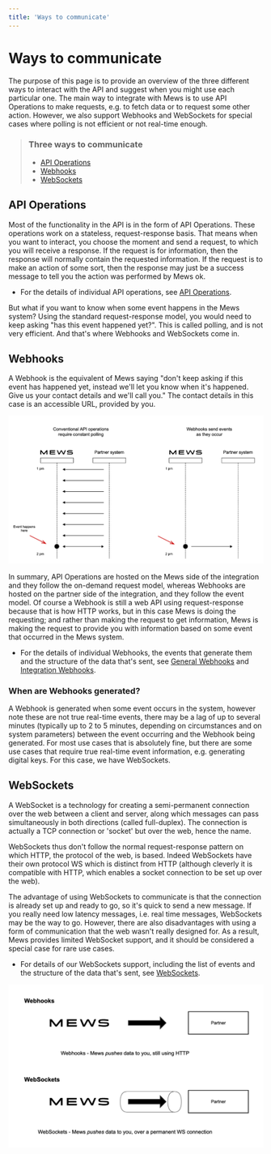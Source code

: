 ```yaml
---
title: 'Ways to communicate'
---
```


# Ways to communicate

The purpose of this page is to provide an overview of the three different ways to interact with the API and suggest when you might use each particular one.
The main way to integrate with Mews is to use API Operations to make requests, e.g. to fetch data or to request some other action.
However, we also support Webhooks and WebSockets for special cases where polling is not efficient or not real-time enough.

> ### Three ways to communicate
>
> - [API Operations](#API-operations)
> - [Webhooks](#webhooks)
> - [WebSockets](#websockets)

## API Operations

Most of the functionality in the API is in the form of API Operations.
These operations work on a stateless, request-response basis. That means when you want to interact, you choose the moment and send a request, to which you will receive a response.
If the request is for information, then the response will normally contain the requested information.
If the request is to make an action of some sort, then the response may just be a success message to tell you the action was performed by Mews ok.

- For the details of individual API operations, see [API Operations](../operations/README.md).

But what if you want to know when some event happens in the Mews system?
Using the standard request-response model, you would need to keep asking "has this event happened yet?".
This is called polling, and is not very efficient. And that's where Webhooks and WebSockets come in.

## Webhooks

A Webhook is the equivalent of Mews saying "don't keep asking if this event has happened yet, instead we'll let you know when it's happened. Give us your contact details and we'll call you."
The contact details in this case is an accessible URL, provided by you.

![](../../../../assets/connector-api/webhooks-sequence.png)

In summary, API Operations are hosted on the Mews side of the integration and they follow the on-demand request model, whereas Webhooks are hosted on the partner side of the integration, and they follow the event model.
Of course a Webhook is still a web API using request-response because that is how HTTP works, but in this case Mews is doing the requesting; and rather than making the request to get information, Mews is making the request to provide you with information based on some event that occurred in the Mews system.

- For the details of individual Webhooks, the events that generate them and the structure of the data that's sent, see [General Webhooks](wh-general.md) and [Integration Webhooks](wh-integration.md).

### When are Webhooks generated?

A Webhook is generated when some event occurs in the system, however note these are not true real-time events, there may be a lag of up to several minutes (typically up to 2 to 5 minutes, depending on circumstances and on system parameters) between the event occurring and the Webhook being generated.
For most use cases that is absolutely fine, but there are some use cases that require true real-time event information, e.g. generating digital keys.
For this case, we have WebSockets.

## WebSockets

A WebSocket is a technology for creating a semi-permanent connection over the web between a client and server, along which messages can pass simultaneously in both directions (called full-duplex).
The connection is actually a TCP connection or 'socket' but over the web, hence the name.

WebSockets thus don't follow the normal request-response pattern on which HTTP, the protocol of the web, is based.
Indeed WebSockets have their own protocol WS which is distinct from HTTP (although cleverly it is compatible with HTTP, which enables a socket connection to be set up over the web).

The advantage of using WebSockets to communicate is that the connection is already set up and ready to go, so it's quick to send a new message.
If you really need low latency messages, i.e. real time messages, WebSockets may be the way to go.
However, there are also disadvantages with using a form of communication that the web wasn't really designed for.
As a result, Mews provides limited WebSocket support, and it should be considered a special case for rare use cases.

- For details of our WebSockets support, including the list of events and the structure of the data that's sent, see [WebSockets](websockets.md).

![](../../../../assets/connector-api/websockets.png)
